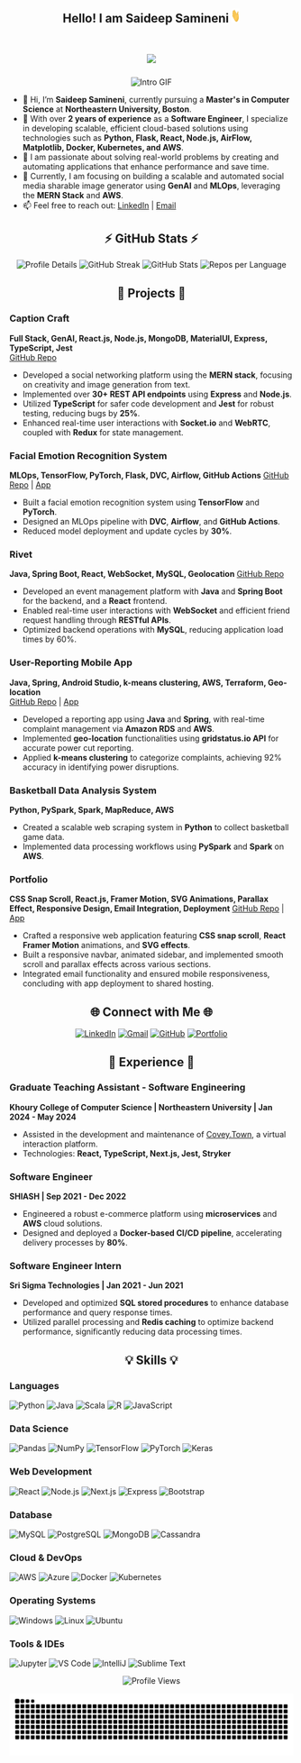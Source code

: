 <!-- README Intro -->
<h2 align='center'>Hello! I am Saideep Samineni <img src="https://raw.githubusercontent.com/ABSphreak/ABSphreak/master/gifs/Hi.gif" height="25px" width="15px"></h2>
<h1 align="center">
  <a href="">
    <img src="https://readme-typing-svg.herokuapp.com?font=Fira+Code&duration=2000&color=6A2595&vCenter=true&width=435&height=45&lines=Full-stack+Developer;Cloud+Engineer;Data+Engineer;Open+Source+Contributor">
  </a>
</h1>

<!-- Introduction -->
<p align="center">
  <img src="https://raw.githubusercontent.com/saideep2000/saideep2000/main/assets/intro.gif" alt="Intro GIF" width="600px">
</p>

- 👋 Hi, I’m **Saideep Samineni**, currently pursuing a **Master's in Computer Science** at **Northeastern University, Boston**.
- 👀 With over **2 years of experience** as a **Software Engineer**, I specialize in developing scalable, efficient cloud-based solutions using technologies such as **Python, Flask, React, Node.js, AirFlow, Matplotlib, Docker, Kubernetes, and AWS**.
- 💞️ I am passionate about solving real-world problems by creating and automating applications that enhance performance and save time.
- 🌱 Currently, I am focusing on building a scalable and automated social media sharable image generator using **GenAI** and **MLOps**, leveraging the **MERN Stack** and **AWS**.
- 📫 Feel free to reach out: [LinkedIn](https://www.linkedin.com/in/saideep-samineni/) | [Email](mailto:samineni.sa@northeastern.edu)

<h2 align="center">⚡ GitHub Stats ⚡</h2>
<p align="center">
  <img src="http://github-profile-summary-cards.vercel.app/api/cards/profile-details?username=saideep2000&theme=default" alt="Profile Details" />
  <img src="https://github-readme-streak-stats.herokuapp.com?user=saideep2000&theme=default" alt="GitHub Streak" />
  <img src="http://github-profile-summary-cards.vercel.app/api/cards/stats?username=saideep2000&theme=default" alt="GitHub Stats" />
  <img src="http://github-profile-summary-cards.vercel.app/api/cards/repos-per-language?username=saideep2000&theme=default" alt="Repos per Language" />
</p>

<h2 align="center">📂 Projects 📂</h2>

### Caption Craft
**Full Stack, GenAI, React.js, Node.js, MongoDB, MaterialUI, Express, TypeScript, Jest**  
[GitHub Repo](https://github.com/saideep2000/caption-craft-react-web-app)
- Developed a social networking platform using the **MERN stack**, focusing on creativity and image generation from text. 
- Implemented over **30+ REST API endpoints** using **Express** and **Node.js**.
- Utilized **TypeScript** for safer code development and **Jest** for robust testing, reducing bugs by **25%**.
- Enhanced real-time user interactions with **Socket.io** and **WebRTC**, coupled with **Redux** for state management.

### Facial Emotion Recognition System
**MLOps, TensorFlow, PyTorch, Flask, DVC, Airflow, GitHub Actions** 
[GitHub Repo](https://github.com/saideep2000/Emotion-recognition-react-web-app) 
| [App](https://emotionrecognitionmachinelearning.netlify.app/)
- Built a facial emotion recognition system using **TensorFlow** and **PyTorch**.
- Designed an MLOps pipeline with **DVC**, **Airflow**, and **GitHub Actions**.
- Reduced model deployment and update cycles by **30%**.

### Rivet
**Java, Spring Boot, React, WebSocket, MySQL, Geolocation** 
[GitHub Repo](https://github.com/saideep2000/dbms_project)
- Developed an event management platform with **Java** and **Spring Boot** for the backend, and a **React** frontend.
- Enabled real-time user interactions with **WebSocket** and efficient friend request handling through **RESTful APIs**.
- Optimized backend operations with **MySQL**, reducing application load times by 60%.


### User-Reporting Mobile App
**Java, Spring, Android Studio, k-means clustering, AWS, Terraform, Geo-location**  
[GitHub Repo](https://github.com/saideep2000/Electricity) | [App](https://github.com/saideep2000/Electricity)
- Developed a reporting app using **Java** and **Spring**, with real-time complaint management via **Amazon RDS** and **AWS**.
- Implemented **geo-location** functionalities using **gridstatus.io API** for accurate power cut reporting.
- Applied **k-means clustering** to categorize complaints, achieving 92% accuracy in identifying power disruptions.



### Basketball Data Analysis System
**Python, PySpark, Spark, MapReduce, AWS**
- Created a scalable web scraping system in **Python** to collect basketball game data.
- Implemented data processing workflows using **PySpark** and **Spark** on **AWS**.

### Portfolio
**CSS Snap Scroll, React.js, Framer Motion, SVG Animations, Parallax Effect, Responsive Design, Email Integration, Deployment**
[GitHub Repo](https://github.com/saideep2000/portfolio)
| [App](https://saideepsamineni.netlify.app/)
- Crafted a responsive web application featuring **CSS snap scroll**, **React Framer Motion** animations, and **SVG effects**.
- Built a responsive navbar, animated sidebar, and implemented smooth scroll and parallax effects across various sections.
- Integrated email functionality and ensured mobile responsiveness, concluding with app deployment to shared hosting.


<h2 align="center">🌐 Connect with Me 🌐</h2>
<p align="center">
  <a href="https://www.linkedin.com/in/saideep-samineni/"><img src="https://img.shields.io/badge/LinkedIn-0A66C2?style=for-the-badge&logo=linkedin&logoColor=white" alt="LinkedIn"></a>
  <a href="mailto:samineni.sa@northeastern.edu"><img src="https://img.shields.io/badge/Gmail-EA4335?style=for-the-badge&logo=gmail&logoColor=white" alt="Gmail"></a>
  <a href="https://github.com/saideep2000"><img src="https://img.shields.io/badge/GitHub-181717?style=for-the-badge&logo=github&logoColor=white" alt="GitHub"></a>
  <a href="https://saideepsamineni.netlify.app/"><img src="https://img.shields.io/badge/Portfolio-0A66C2?style=for-the-badge&logo=google-chrome&logoColor=white" alt="Portfolio"></a>
</p>

<h2 align="center">💼 Experience 💼</h2>

### Graduate Teaching Assistant - Software Engineering
**Khoury College of Computer Science | Northeastern University | Jan 2024 - May 2024**
- Assisted in the development and maintenance of [Covey.Town](https://app.covey.town/), a virtual interaction platform.
- Technologies: **React, TypeScript, Next.js, Jest, Stryker**

### Software Engineer
**SHIASH | Sep 2021 - Dec 2022**
- Engineered a robust e-commerce platform using **microservices** and **AWS** cloud solutions.
- Designed and deployed a **Docker-based CI/CD pipeline**, accelerating delivery processes by **80%**.

### Software Engineer Intern
**Sri Sigma Technologies | Jan 2021 - Jun 2021**
- Developed and optimized **SQL stored procedures** to enhance database performance and query response times.
- Utilized parallel processing and **Redis caching** to optimize backend performance, significantly reducing data processing times.


<h2 align="center">💡 Skills 💡</h2>

### Languages
<p float="left">
  <img alt="Python" src="https://img.shields.io/badge/Python-3776AB?style=for-the-badge&logo=python&logoColor=white"/>
  <img alt="Java" src="https://img.shields.io/badge/Java-ED8B00?style=for-the-badge&logo=java&logoColor=white"/>
  <img alt="Scala" src="https://img.shields.io/badge/Scala-DC322F?style=for-the-badge&logo=scala&logoColor=white"/>
  <img alt="R" src="https://img.shields.io/badge/R-276DC3?style=for-the-badge&logo=r&logoColor=white"/>
  <img alt="JavaScript" src="https://img.shields.io/badge/JavaScript-F7DF1E?style=for-the-badge&logo=javascript&logoColor=black"/>
</p>

### Data Science
<p float="left">
  <img alt="Pandas" src="https://img.shields.io/badge/Pandas-150458?style=for-the-badge&logo=pandas&logoColor=white"/>
  <img alt="NumPy" src="https://img.shields.io/badge/NumPy-013243?style=for-the-badge&logo=numpy&logoColor=white"/>
  <img alt="TensorFlow" src="https://img.shields.io/badge/TensorFlow-FF6F00?style=for-the-badge&logo=tensorflow&logoColor=white"/>
  <img alt="PyTorch" src="https://img.shields.io/badge/PyTorch-EE4C2C?style=for-the-badge&logo=pytorch&logoColor=white"/>
  <img alt="Keras" src="https://img.shields.io/badge/Keras-D00000?style=for-the-badge&logo=keras&logoColor=white"/>
</p>

### Web Development
<p float="left">
  <img alt="React" src="https://img.shields.io/badge/React-61DAFB?style=for-the-badge&logo=react&logoColor=black"/>
  <img alt="Node.js" src="https://img.shields.io/badge/Node.js-339933?style=for-the-badge&logo=nodedotjs&logoColor=white"/>
  <img alt="Next.js" src="https://img.shields.io/badge/Next.js-000000?style=for-the-badge&logo=nextdotjs&logoColor=white"/>
  <img alt="Express" src="https://img.shields.io/badge/Express-000000?style=for-the-badge&logo=express&logoColor=white"/>
  <img alt="Bootstrap" src="https://img.shields.io/badge/Bootstrap-563D7C?style=for-the-badge&logo=bootstrap&logoColor=white"/>
</p>

### Database
<p float="left">
  <img alt="MySQL" src="https://img.shields.io/badge/MySQL-4479A1?style=for-the-badge&logo=mysql&logoColor=white"/>
  <img alt="PostgreSQL" src="https://img.shields.io/badge/PostgreSQL-336791?style=for-the-badge&logo=postgresql&logoColor=white"/>
  <img alt="MongoDB" src="https://img.shields.io/badge/MongoDB-47A248?style=for-the-badge&logo=mongodb&logoColor=white"/>
  <img alt="Cassandra" src="https://img.shields.io/badge/Cassandra-1287B1?style=for-the-badge&logo=apachecassandra&logoColor=white"/>
</p>

### Cloud & DevOps
<p float="left">
  <img alt="AWS" src="https://img.shields.io/badge/AWS-232F3E?style=for-the-badge&logo=amazonaws&logoColor=white"/>
  <img alt="Azure" src="https://img.shields.io/badge/Azure-0078D4?style=for-the-badge&logo=microsoftazure&logoColor=white"/>
  <img alt="Docker" src="https://img.shields.io/badge/Docker-2496ED?style=for-the-badge&logo=docker&logoColor=white"/>
  <img alt="Kubernetes" src="https://img.shields.io/badge/Kubernetes-326CE5?style=for-the-badge&logo=kubernetes&logoColor=white"/>
</p>

### Operating Systems
<p float="left">
  <img alt="Windows" src="https://img.shields.io/badge/Windows-0078D6?style=for-the-badge&logo=windows&logoColor=white"/>
  <img alt="Linux" src="https://img.shields.io/badge/Linux-FCC624?style=for-the-badge&logo=linux&logoColor=black"/>
  <img alt="Ubuntu" src="https://img.shields.io/badge/Ubuntu-E95420?style=for-the-badge&logo=ubuntu&logoColor=white"/>
</p>

### Tools & IDEs
<p float="left">
  <img alt="Jupyter" src="https://img.shields.io/badge/Jupyter-F37626?style=for-the-badge&logo=jupyter&logoColor=white"/>
  <img alt="VS Code" src="https://img.shields.io/badge/VS Code-0078D4?style=for-the-badge&logo=visualstudiocode&logoColor=white"/>
  <img alt="IntelliJ" src="https://img.shields.io/badge/IntelliJ-000000?style=for-the-badge&logo=intellijidea&logoColor=white"/>
  <img alt="Sublime Text" src="https://img.shields.io/badge/Sublime Text-FF9800?style=for-the-badge&logo=sublimetext&logoColor=white"/>
</p>

<p align="center">
  <img src="https://komarev.com/ghpvc/?username=saideep2000&color=green" alt="Profile Views" />
</p>

<!-- Footer -->
<p align="center">
  <img src="https://github.com/saideep2000/saideep2000/blob/output/github-contribution-grid-snake.svg" alt="github-snake"/>
</p>

